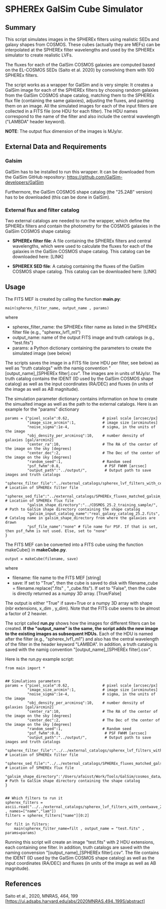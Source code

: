 # SPHEREx GalSim Cube Simulator

## Summary

This script simulates images in the SPHEREx filters using realistic SEDs and galaxy shapes from COSMOS. These cubes (actually they are MEFs) can be interpolated at the SPHEREx filter wavelengths and used by the SPHEREx simulator to create realistic LVFs.

The fluxes for each of the GalSim COSMOS galaxies are computed based on the EL-COSMOS SEDs (Saito et al. 2020) by convolving them with 100 SPHEREx filters. 

The script works as a wrapper for GalSim and is very simple: It creates a GalSim image for each of the SPHEREx filters by choosing random galaxies from the GalSim COSMOS shape catalog, matching them to the SPHEREx flux file (containing the same galaxies), adjusting the fluxes, and painting them on an image. All the simulated images for each of the input filters are collected in a FITS file (one HDU for each filter). The HDU names correspond to the name of the filter and also include the central wavelength ("LAMBDA" header keyword).

__NOTE__: The output flux dimension of the images is MJy/sr.

## External Data and Requirements

### Galsim

GalSim has to be installed to run this wrapper. It can be downloaded from the GalSim GitHub repository:
https://github.com/GalSim-developers/GalSim

Furthermore, the GalSim COSMOS shape catalog (the "25.2AB" version) has to be downloaded (this can be done in GalSim).

### External flux and filter catalog

Two external catalogs are needed to run the wrapper, which define the SPHEREx filters and contain the photometry for the COSMOS galaxies in the GalSim COSMOS shape catalog:

* __SPHEREx filter file__: A file containing the SPHEREx filters and central wavelengths, which were used to calculate the fluxes for each of the galaxies in the GalSim COSMOS shape catalog. This catalog can be downloaded here: [LINK]

* __SPHEREX SED file__: A catalog containing the fluxes of the GalSim COSMOS shape catalog. This catalog can be downloaded here: [LINK]


## Usage

The FITS MEF is created by calling the function __main.py__:

```
main(spherex_filter_name, output_name , params)
```

where

* spherex_filter_name: the SPHEREx filter name as listed in the SPHEREx filter file (e.g., "spherex_lvf1_m1")
* output_name: name of the output FITS image and truth catalogs (e.g., "test.fits")
* params: a Python dictionary containing the parameters to create the simulated image (see below)

The scripts saves the image in a FITS file (one HDU per filter, see below) as well as "truth catalogs" with the namig convention "[output_name]_[SPHEREx filter].csv". The images are in units of MJy/sr. The truth catalog contains the IDENT (ID used by the GalSim COSMOS shape catalog) as well as the input coordinates (RA/DEC) and fluxes (in units of the image as well as AB magnitude).


The simulation parameter dictionary contains information on how to create the simualted image as well as the path to the external catalogs.
Here is an example for the "params" dictionary

```
params = {"pixel_scale":0.62,               # pixel scale [arcsec/px]
          "image_size_arcmin":1,            # image size [arcminutes]
          "noise_sigma":1e-4,               # sigma, in the units of the image
          "obj_density_per_arcminsq":10,    # number density of galaxies [gal/arcmin2] 
          "center_ra":10,                   # The RA of the center of the image on the sky [degrees]
          "center_dec":2,                   # The Dec of the center of the image on the sky [degrees]
          "random_seed":1,                  # Random seed
          "psf_fwhm":0.8,                    # PSF FWHM [arcsec]
          "output_path":"../output/",        # Output path to save images and truth catalogs
          "spherex_filter_file":"../external_catalogs/spherex_lvf_filters_with_centwave_2020Dec3.txt", # Location of SPHEREx filter file
          "spherex_sed_file":"../external_catalogs/SPHEREx_fluxes_matched_galsim_2020Dec8.fits", # Location of SPHEREx flux file
          "galsim_shape_directory":"../COSMOS_25.2_training_sample/", # Path to GalSim shape directory containing the shape catalog
          "galsim_input_catalog_name":"real_galaxy_catalog_25.2.fits", # Catalog name in galsim_shape_directory from where the galaxies are drawn
          "psf_file_name":"none" # file name for PSF. If that is set, then psf_fwhm is not used. Else, set to "none"
}
```

The FITS MEF can be converted into a FITS cube using the function makeCube() in __makeCube.py__. 
```
output = makeCube(filename, save)
```

where

* filename: file name to the FITS MEF [string]
* save: If set to "True", then the cube is saved to disk with filename_cube = filename.replace(".fits" , "_cube.fits"). If set to "False", then the cube is directly returned as a numpy 3D array.  [True/False]

The output is either "True" if save=True or a numpy 3D array with shape (nbr extensions, x_dim , y_dim).
Note that the FITS cube seems to be almost a factor of 2 heavier.


The script called __run.py__ shows how the images for different filters can be created. __If the "output_name" is the same, the script adds the new image to the existing images as subsequent HDUs.__ Each of the HDU is named after the filter (e.g., "spherex_lvf1_m1") and also has the central wavelength of the filter in the header keyword "LAMBDA". In addition, a truth catalog is saved with the namig convention "[output_name]_[SPHEREx filter].csv".

Here is the run.py example script:

```
from main import *


## Simulations parameters
params = {"pixel_scale":0.62,               # pixel scale [arcsec/px]
          "image_size_arcmin":1,            # image size [arcminutes]
          "noise_sigma":1e-4,               # sigma, in the units of the image
          "obj_density_per_arcminsq":10,    # number density of galaxies [gal/arcmin2] 
          "center_ra":10,                   # The RA of the center of the image on the sky [degrees]
          "center_dec":2,                   # The Dec of the center of the image on the sky [degrees]
          "random_seed":1,                  # Random seed
          "psf_fwhm":0.8,                    # PSF FWHM [arcsec]
          "output_path":"../output/",        # Output path to save images and truth catalogs
          "spherex_filter_file":"../../external_catalogs/spherex_lvf_filters_with_centwave_2020Dec3.txt", # Location of SPHEREx filter file
          "spherex_sed_file":"../../external_catalogs/SPHEREx_fluxes_matched_galsim_2020Dec8.fits", # Location of SPHEREx flux file
          "galsim_shape_directory":'/Users/afaisst/Work/Tools/GalSim/cosmos_data/COSMOS_25.2_training_sample/' # Path to GalSim shape directory containing the shape catalog
}


## Which filters to run it
spherex_filters = ascii.read("../../external_catalogs/spherex_lvf_filters_with_centwave_2020Dec3.txt" , names=["name","lam"])
filters = spherex_filters["name"][0:2]

for filt in filters:
    main(spherex_filter_name=filt , output_name = "test.fits" , params=params)

```

Running this script will create an image "test.fits" with 2 HDU extensions, each containing one filter. In addition, truth catalogs are saved with the naming convension "[output_name]_[SPHEREx filter].csv". The file contains the IDENT (ID used by the GalSim COSMOS shape catalog) as well as the input coordinates (RA/DEC) and fluxes (in units of the image as well as AB magnitude).




## References

Saito et al., 2020, MNRAS, 464, 199 [https://ui.adsabs.harvard.edu/abs/2020MNRAS.494..199S/abstract]
